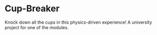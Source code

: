 # Cup-Breaker
Knock down all the cups in this physics-driven experience! A university project for one of the modules.
